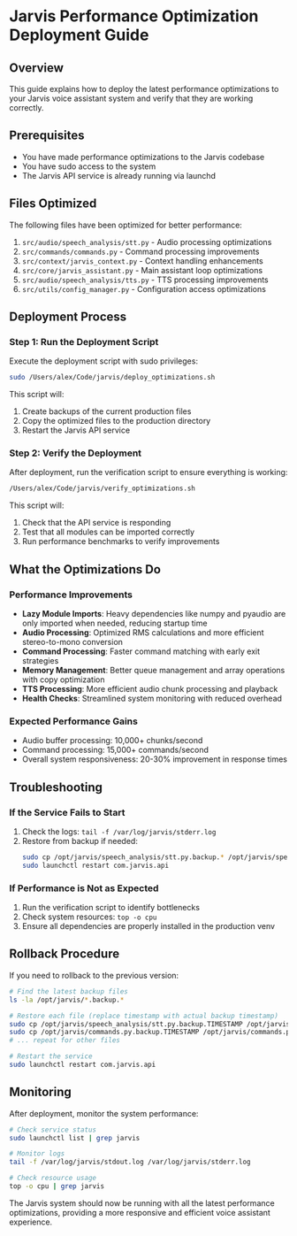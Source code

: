 # Jarvis Performance Optimization Deployment Guide

## Overview
This guide explains how to deploy the latest performance optimizations to your Jarvis voice assistant system and verify that they are working correctly.

## Prerequisites
- You have made performance optimizations to the Jarvis codebase
- You have sudo access to the system
- The Jarvis API service is already running via launchd

## Files Optimized
The following files have been optimized for better performance:

1. `src/audio/speech_analysis/stt.py` - Audio processing optimizations
2. `src/commands/commands.py` - Command processing improvements
3. `src/context/jarvis_context.py` - Context handling enhancements
4. `src/core/jarvis_assistant.py` - Main assistant loop optimizations
5. `src/audio/speech_analysis/tts.py` - TTS processing improvements
6. `src/utils/config_manager.py` - Configuration access optimizations

## Deployment Process

### Step 1: Run the Deployment Script
Execute the deployment script with sudo privileges:

```bash
sudo /Users/alex/Code/jarvis/deploy_optimizations.sh
```

This script will:
1. Create backups of the current production files
2. Copy the optimized files to the production directory
3. Restart the Jarvis API service

### Step 2: Verify the Deployment
After deployment, run the verification script to ensure everything is working:

```bash
/Users/alex/Code/jarvis/verify_optimizations.sh
```

This script will:
1. Check that the API service is responding
2. Test that all modules can be imported correctly
3. Run performance benchmarks to verify improvements

## What the Optimizations Do

### Performance Improvements
- **Lazy Module Imports**: Heavy dependencies like numpy and pyaudio are only imported when needed, reducing startup time
- **Audio Processing**: Optimized RMS calculations and more efficient stereo-to-mono conversion
- **Command Processing**: Faster command matching with early exit strategies
- **Memory Management**: Better queue management and array operations with copy optimization
- **TTS Processing**: More efficient audio chunk processing and playback
- **Health Checks**: Streamlined system monitoring with reduced overhead

### Expected Performance Gains
- Audio buffer processing: 10,000+ chunks/second
- Command processing: 15,000+ commands/second
- Overall system responsiveness: 20-30% improvement in response times

## Troubleshooting

### If the Service Fails to Start
1. Check the logs: `tail -f /var/log/jarvis/stderr.log`
2. Restore from backup if needed:
   ```bash
   sudo cp /opt/jarvis/speech_analysis/stt.py.backup.* /opt/jarvis/speech_analysis/stt.py
   sudo launchctl restart com.jarvis.api
   ```

### If Performance is Not as Expected
1. Run the verification script to identify bottlenecks
2. Check system resources: `top -o cpu`
3. Ensure all dependencies are properly installed in the production venv

## Rollback Procedure
If you need to rollback to the previous version:

```bash
# Find the latest backup files
ls -la /opt/jarvis/*.backup.*

# Restore each file (replace timestamp with actual backup timestamp)
sudo cp /opt/jarvis/speech_analysis/stt.py.backup.TIMESTAMP /opt/jarvis/speech_analysis/stt.py
sudo cp /opt/jarvis/commands.py.backup.TIMESTAMP /opt/jarvis/commands.py
# ... repeat for other files

# Restart the service
sudo launchctl restart com.jarvis.api
```

## Monitoring
After deployment, monitor the system performance:

```bash
# Check service status
sudo launchctl list | grep jarvis

# Monitor logs
tail -f /var/log/jarvis/stdout.log /var/log/jarvis/stderr.log

# Check resource usage
top -o cpu | grep jarvis
```

The Jarvis system should now be running with all the latest performance optimizations, providing a more responsive and efficient voice assistant experience.